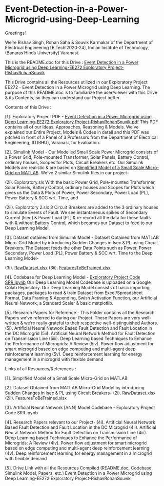 # Event-Detection-in-a-Power-Microgrid-using-Deep-Learning

Greetings!

We’re Rishav Singh, Rohan Saha & Souvik Karmakar of the Department of Electrical Engineering [B.Tech’2020-24], Indian Institute of Technology, (Banaras Hindu University) Varanasi. 

This is the README.doc for this Drive : [Event Detection in a Power Microgrid using Deep Learning-EE272 Exploratory Project-RishavRohanSouvik](https://drive.google.com/drive/u/0/folders/1wpXDCADdWD2Fe8DU9PiHuKPPv2UQasTg)

This Drive contains all the Resources utilized in our Exploratory Project EE272 - Event Detection in a Power Microgrid using Deep Learning. The purpose of this README.doc is to familiarize the user/viewer with this Drive & its Contents, so they can understand our Project better.

Contents of this Drive :

[1]. Exploratory Project PDF - [Event Detection in a Power Microgrid using Deep Learning-EE272 Exploratory Project-RishavRohanSouvik.pdf](https://drive.google.com/file/d/1IXftfSVIdYrEPWaLrF8Y_U6P-kM1PCSN/view?usp=sharing)
This PDF contains all of our Ideas, Approaches, Reasoning & Models. We’ve explained our Entire Project, Models & Codes in detail and this PDF was pitched in front of a Panel of 3 Professors from the Department of Electrical Engineering, IIT(BHU), Varanasi, for Evaluation.


[2]. Simulink Model -
Our Modelled Small Scale Power Microgrid consists of a Power Grid, Pole-mounted Transformer, Solar Panels, Battery Control, ordinary houses, Scopes for Plots, Circuit Breakers etc. Our Simulink Models are realistic & are based on [Simplified Model of a Small Scale Micro-Grid on MATLAB](https://in.mathworks.com/help/physmod/sps/ug/simplified-model-of-a-small-scale-micro-grid.html).
We’ve 2 similar Simulink files in our project-

(2i). Exploratory.slx
With the basic Power Grid, Pole-mounted Transformer, Solar Panels, Battery Control, ordinary houses and Scopes for Plots which gives us the Data & Plots of Power, Power Secondary, Power Load [PL], Power Battery & SOC wrt. Time, and

(2ii). Exploratory 2.slx
3 Circuit Breakers are added to the 3 ordinary houses to simulate Events of Fault. We see instantaneous spikes of Secondary Current [Isec] & Power Load [PL] & re-record all the data for these faults with & without Battery Control, which becomes our Dataset to feed to our Deep Learning Model.

[3]. Dataset obtained from Simulink Model -
Dataset Obtained from MATLAB Micro-Grid Model by introducing Sudden Changes in Isec & PL using Circuit Breakers. The Dataset feeds the other Data Points such as Power, Power Secondary, Power Load [PL], Power Battery & SOC wrt. Time to the Deep Learning Model-

(3i).  [RawDataset.xlsx](https://docs.google.com/spreadsheets/d/1YRUouKg4cD4PYKkASUq43ByURBd_EbN1/edit#gid=1799157963)
(3ii). [FeaturesToBeTrained.xlsx](https://docs.google.com/spreadsheets/d/1ZsXs6r1DfwzMroQjvIK66KqZx9k8W-sC/edit#gid=1513894284)

[4]. Codebase for Deep Learning Model - [Exploratory Project Code SRR.ipynb](https://colab.research.google.com/drive/1LAXLkLMtPfHzqVCW8vYS669WBf4wNQ1F#scrollTo=NiVH4IDc8R3H)
Our Deep Learning Model Codebase is uploaded on a Google Colab Repository. Our Deep Learning Model consists of basic importing packages, packages to read & train Dataset from Excel/Spreadsheet Format, Data Framing & Appending, Swish Activation Function, our Artificial Neural Network, a Standard Scaler & basic matplotlib.

[5]. Research Papers for Reference -
This Folder contains all the Research Papers we’ve referred to during our Project. These Papers are very well-written & we’re really grateful to their respective well-distinguished Authors.
      (5i). Artificial Neural Network Based Fault Detection and Fault Location in the DC Microgrid
      (5ii). Artificial Neural Network Method for Fault Detection on Transmission Line
      (5iii). Deep Learning based Techniques to Enhance the Performance of Microgrids: A Review
      (5iv). Power flow adjustment for smart microgrid based on edge computing and multi-agent deep reinforcement learning
      (5v). Deep reinforcement learning for energy management in a microgrid with flexible demand



Links of all Resources/References :

[1]. Simplified Model of a Small Scale Micro-Grid on MATLAB

[2]. Dataset Obtained from MATLAB Micro-Grid Model by introducing Sudden Changes in Isec & PL using Circuit Breakers-
      (2i).  RawDataset.xlsx
      (2ii). FeaturesToBeTrained.xlsx

[3]. Artificial Neural Network [ANN] Model Codebase -
      Exploratory Project Code SRR.ipynb

[4]. Research Papers relevant to our Project-
      (4i). Artificial Neural Network Based Fault Detection and Fault Location in the DC Microgrid
      (4ii). Artificial Neural Network Method for Fault Detection on Transmission Line
      (4iii). Deep Learning based Techniques to Enhance the Performance of Microgrids: A Review
      (4iv). Power flow adjustment for smart microgrid based on edge computing and multi-agent deep reinforcement learning
      (4v). Deep reinforcement learning for energy management in a microgrid with flexible demand

[5]. Drive Link with all the Resources Compiled (README.doc, Codebase, Simulink Model, Papers, etc.)
Event Detection in a Power Microgrid using Deep Learning-EE272 Exploratory Project-RishavRohanSouvik

